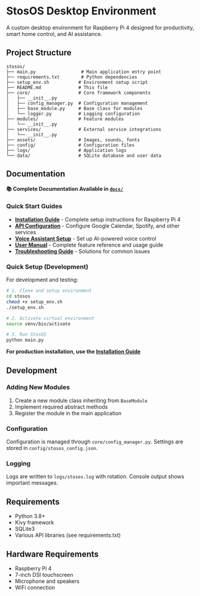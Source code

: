 # StosOS Desktop Environment

A custom desktop environment for Raspberry Pi 4 designed for productivity, smart home control, and AI assistance.

## Project Structure

```
stosos/
├── main.py                 # Main application entry point
├── requirements.txt        # Python dependencies
├── setup_env.sh           # Environment setup script
├── README.md              # This file
├── core/                  # Core framework components
│   ├── __init__.py
│   ├── config_manager.py  # Configuration management
│   ├── base_module.py     # Base class for modules
│   └── logger.py          # Logging configuration
├── modules/               # Feature modules
│   └── __init__.py
├── services/              # External service integrations
│   └── __init__.py
├── assets/                # Images, sounds, fonts
├── config/                # Configuration files
├── logs/                  # Application logs
└── data/                  # SQLite database and user data
```

## Documentation

**📚 Complete Documentation Available in [`docs/`](docs/README.md)**

### Quick Start Guides
- **[Installation Guide](docs/INSTALLATION_GUIDE.md)** - Complete setup instructions for Raspberry Pi 4
- **[API Configuration](docs/API_CONFIGURATION.md)** - Configure Google Calendar, Spotify, and other services
- **[Voice Assistant Setup](docs/VOICE_ASSISTANT_SETUP.md)** - Set up AI-powered voice control
- **[User Manual](docs/USER_MANUAL.md)** - Complete feature reference and usage guide
- **[Troubleshooting Guide](docs/TROUBLESHOOTING_GUIDE.md)** - Solutions for common issues

### Quick Setup (Development)

For development and testing:

```bash
# 1. Clone and setup environment
cd stosos
chmod +x setup_env.sh
./setup_env.sh

# 2. Activate virtual environment
source venv/bin/activate

# 3. Run StosOS
python main.py
```

**For production installation, use the [Installation Guide](docs/INSTALLATION_GUIDE.md)**

## Development

### Adding New Modules

1. Create a new module class inheriting from `BaseModule`
2. Implement required abstract methods
3. Register the module in the main application

### Configuration

Configuration is managed through `core/config_manager.py`. Settings are stored in `config/stosos_config.json`.

### Logging

Logs are written to `logs/stosos.log` with rotation. Console output shows important messages.

## Requirements

- Python 3.8+
- Kivy framework
- SQLite3
- Various API libraries (see requirements.txt)

## Hardware Requirements

- Raspberry Pi 4
- 7-inch DSI touchscreen
- Microphone and speakers
- WiFi connection